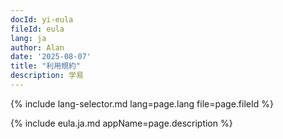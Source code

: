 ```yaml
---
docId: yi-eula
fileId: eula
lang: ja
author: Alan
date: '2025-08-07'
title: "利用規約"
description: 学易
---
```

{% include lang-selector.md lang=page.lang file=page.fileId %}

{% include eula.ja.md appName=page.description %}